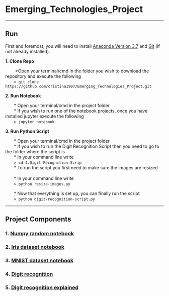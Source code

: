 # Emerging_Technologies_Project
***
## Run
First and foremost, you will need to install [Anaconda Version 3.7](https://www.anaconda.com/download/) and [Git](https://git-scm.com/book/en/v2/Getting-Started-Installing-Git) (if not already installed).

**1. Clone Repo**

&nbsp;&nbsp;&nbsp;&nbsp;&nbsp;&nbsp;&nbsp; *Open your terminal/cmd in the folder you wish to download the repository and execute the following <br>
&nbsp;&nbsp;&nbsp;&nbsp;&nbsp;&nbsp;&nbsp;```> git clone https://github.com/cristina1997/Emerging_Technologies_Project.git```

**2. Run Notebook**

&nbsp;&nbsp;&nbsp;&nbsp;&nbsp;&nbsp;&nbsp;* Open your terminal/cmd in the project folder <br>
&nbsp;&nbsp;&nbsp;&nbsp;&nbsp;&nbsp;&nbsp;* If you wish to run one of the notebook projects, once you have installed jupyter execute the following <br>
&nbsp;&nbsp;&nbsp;&nbsp;&nbsp;&nbsp;&nbsp;```> jupyter notebook```

**3. Run Python Script**

&nbsp;&nbsp;&nbsp;&nbsp;&nbsp;&nbsp;&nbsp;* Open your terminal/cmd in the project folder <br>
&nbsp;&nbsp;&nbsp;&nbsp;&nbsp;&nbsp;&nbsp;* If you wish to run the Digit Recognition Script then you need to go to the folder where the script is <br>
&nbsp;&nbsp;&nbsp;&nbsp;&nbsp;&nbsp;&nbsp;* In your command line write <br>
&nbsp;&nbsp;&nbsp;&nbsp;&nbsp;&nbsp;&nbsp;```> cd 4.Digit-Recognition-Scrip``` <br>
&nbsp;&nbsp;&nbsp;&nbsp;&nbsp;&nbsp;&nbsp;* To run the script you first need to make sure the images are resized <br><br>
&nbsp;&nbsp;&nbsp;&nbsp;&nbsp;&nbsp;&nbsp;* In your command line write <br>
&nbsp;&nbsp;&nbsp;&nbsp;&nbsp;&nbsp;&nbsp;```> python resize-images.py``` <br>

&nbsp;&nbsp;&nbsp;&nbsp;&nbsp;&nbsp;&nbsp;* Now that everything is set up, you can finally run the script <br>
&nbsp;&nbsp;&nbsp;&nbsp;&nbsp;&nbsp;&nbsp;```> python digit-recognition-script.py```

***

## Project Components
### 1. [Numpy random notebook](https://github.com/cristina1997/Emerging_Technologies_Project/blob/master/1.Numpy-Random-Notebook/numpy-random-notebook.ipynb)

### 2. [Iris dataset notebook](https://github.com/cristina1997/Emerging_Technologies_Project/blob/master/2.Iris-Dataset-Notebook/iris-dataset-notebook.ipynb)

### 3. [MNIST dataset notebook](https://github.com/cristina1997/Emerging_Technologies_Project/blob/master/3.MNIST-Dataset-Notebook/MNIST-dataset-notebook.ipynb)

### 4. [Digit recognition](https://github.com/cristina1997/Emerging_Technologies_Project/tree/master/4.Digit-Recognition-Script)

### 5. [Digit recognition explained](https://github.com/cristina1997/Emerging_Technologies_Project/blob/master/5.Digit-Recognition-Notebook/digit-recognition-notebook.ipynb)
